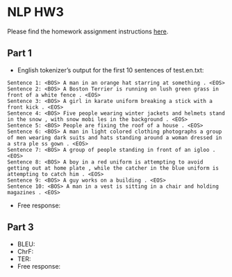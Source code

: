 # NLP HW3

Please find the homework assignment instructions [here](https://docs.google.com/document/d/1K8s_Ecms0cIqRO1PKPFs2bfFVFfZpc1nFoEhtxRlCaM/edit?tab=t.eia9bivtc3n8).

## Part 1
* English tokenizer’s output for the first 10 sentences of test.en.txt: 

```
Sentence 1: <BOS> A man in an orange hat starring at something . <EOS>
Sentence 2: <BOS> A Boston Terrier is running on lush green grass in front of a white fence . <EOS>
Sentence 3: <BOS> A girl in karate uniform breaking a stick with a front kick . <EOS>
Sentence 4: <BOS> Five people wearing winter jackets and helmets stand in the snow , with snow mobi les in the background . <EOS>
Sentence 5: <BOS> People are fixing the roof of a house . <EOS>
Sentence 6: <BOS> A man in light colored clothing photographs a group of men wearing dark suits and hats standing around a woman dressed in a stra ple ss gown . <EOS>
Sentence 7: <BOS> A group of people standing in front of an igloo . <EOS>
Sentence 8: <BOS> A boy in a red uniform is attempting to avoid getting out at home plate , while the catcher in the blue uniform is attempting to catch him . <EOS>
Sentence 9: <BOS> A guy works on a building . <EOS>
Sentence 10: <BOS> A man in a vest is sitting in a chair and holding magazines . <EOS>
```

* Free response: 

## Part 3
* BLEU: 
* ChrF: 
* TER:
* Free response: 
